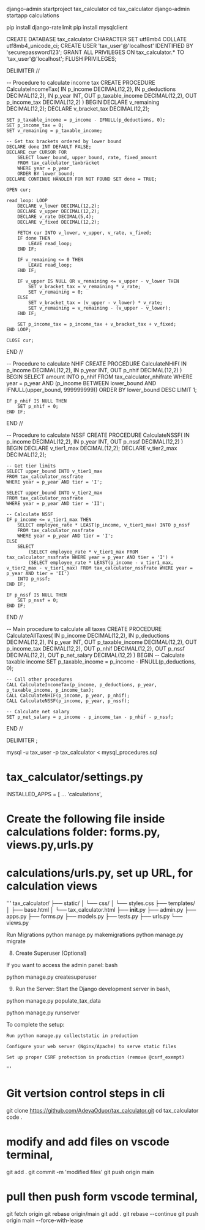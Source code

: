 django-admin startproject tax_calculator
cd tax_calculator
django-admin startapp calculations

pip install django-ratelimit
pip install mysqlclient

<!-- Create MySQL database: in mysql -->

CREATE DATABASE tax_calculator CHARACTER SET utf8mb4 COLLATE utf8mb4_unicode_ci;
CREATE USER 'tax_user'@'localhost' IDENTIFIED BY 'securepassword123';
GRANT ALL PRIVILEGES ON tax_calculator.* TO 'tax_user'@'localhost';
FLUSH PRIVILEGES;

<!-- write stord procedure in MySQL -->
DELIMITER //

-- Procedure to calculate income tax
CREATE PROCEDURE CalculateIncomeTax(
    IN p_income DECIMAL(12,2),
    IN p_deductions DECIMAL(12,2),
    IN p_year INT,
    OUT p_taxable_income DECIMAL(12,2),
    OUT p_income_tax DECIMAL(12,2)
)
BEGIN
    DECLARE v_remaining DECIMAL(12,2);
    DECLARE v_bracket_tax DECIMAL(12,2);
    
    SET p_taxable_income = p_income - IFNULL(p_deductions, 0);
    SET p_income_tax = 0;
    SET v_remaining = p_taxable_income;
    
    -- Get tax brackets ordered by lower bound
    DECLARE done INT DEFAULT FALSE;
    DECLARE cur CURSOR FOR 
        SELECT lower_bound, upper_bound, rate, fixed_amount 
        FROM tax_calculator_taxbracket 
        WHERE year = p_year 
        ORDER BY lower_bound;
    DECLARE CONTINUE HANDLER FOR NOT FOUND SET done = TRUE;
    
    OPEN cur;
    
    read_loop: LOOP
        DECLARE v_lower DECIMAL(12,2);
        DECLARE v_upper DECIMAL(12,2);
        DECLARE v_rate DECIMAL(5,4);
        DECLARE v_fixed DECIMAL(12,2);
        
        FETCH cur INTO v_lower, v_upper, v_rate, v_fixed;
        IF done THEN
            LEAVE read_loop;
        END IF;
        
        IF v_remaining <= 0 THEN
            LEAVE read_loop;
        END IF;
        
        IF v_upper IS NULL OR v_remaining <= v_upper - v_lower THEN
            SET v_bracket_tax = v_remaining * v_rate;
            SET v_remaining = 0;
        ELSE
            SET v_bracket_tax = (v_upper - v_lower) * v_rate;
            SET v_remaining = v_remaining - (v_upper - v_lower);
        END IF;
        
        SET p_income_tax = p_income_tax + v_bracket_tax + v_fixed;
    END LOOP;
    
    CLOSE cur;
END //

-- Procedure to calculate NHIF
CREATE PROCEDURE CalculateNHIF(
    IN p_income DECIMAL(12,2),
    IN p_year INT,
    OUT p_nhif DECIMAL(12,2)
)
BEGIN
    SELECT amount INTO p_nhif
    FROM tax_calculator_nhifrate
    WHERE year = p_year
    AND (p_income BETWEEN lower_bound AND IFNULL(upper_bound, 999999999))
    ORDER BY lower_bound DESC
    LIMIT 1;
    
    IF p_nhif IS NULL THEN
        SET p_nhif = 0;
    END IF;
END //

-- Procedure to calculate NSSF
CREATE PROCEDURE CalculateNSSF(
    IN p_income DECIMAL(12,2),
    IN p_year INT,
    OUT p_nssf DECIMAL(12,2)
)
BEGIN
    DECLARE v_tier1_max DECIMAL(12,2);
    DECLARE v_tier2_max DECIMAL(12,2);
    
    -- Get tier limits
    SELECT upper_bound INTO v_tier1_max
    FROM tax_calculator_nssfrate
    WHERE year = p_year AND tier = 'I';
    
    SELECT upper_bound INTO v_tier2_max
    FROM tax_calculator_nssfrate
    WHERE year = p_year AND tier = 'II';
    
    -- Calculate NSSF
    IF p_income <= v_tier1_max THEN
        SELECT employee_rate * LEAST(p_income, v_tier1_max) INTO p_nssf
        FROM tax_calculator_nssfrate
        WHERE year = p_year AND tier = 'I';
    ELSE
        SELECT 
            (SELECT employee_rate * v_tier1_max FROM tax_calculator_nssfrate WHERE year = p_year AND tier = 'I') +
            (SELECT employee_rate * LEAST(p_income - v_tier1_max, v_tier2_max - v_tier1_max) FROM tax_calculator_nssfrate WHERE year = p_year AND tier = 'II')
        INTO p_nssf;
    END IF;
    
    IF p_nssf IS NULL THEN
        SET p_nssf = 0;
    END IF;
END //

-- Main procedure to calculate all taxes
CREATE PROCEDURE CalculateAllTaxes(
    IN p_income DECIMAL(12,2),
    IN p_deductions DECIMAL(12,2),
    IN p_year INT,
    OUT p_taxable_income DECIMAL(12,2),
    OUT p_income_tax DECIMAL(12,2),
    OUT p_nhif DECIMAL(12,2),
    OUT p_nssf DECIMAL(12,2),
    OUT p_net_salary DECIMAL(12,2)
)
BEGIN
    -- Calculate taxable income
    SET p_taxable_income = p_income - IFNULL(p_deductions, 0);
    
    -- Call other procedures
    CALL CalculateIncomeTax(p_income, p_deductions, p_year, p_taxable_income, p_income_tax);
    CALL CalculateNHIF(p_income, p_year, p_nhif);
    CALL CalculateNSSF(p_income, p_year, p_nssf);
    
    -- Calculate net salary
    SET p_net_salary = p_income - p_income_tax - p_nhif - p_nssf;
END //

DELIMITER ;
<!-- ---------------------------------------------------------------------------------------------------------------- -->

<!-- import stored procedure on linux cli -->

mysql -u tax_user -p tax_calculator < mysql_procedures.sql

# tax_calculator/settings.py
INSTALLED_APPS = [
    ...
    'calculations',


# Create the following file inside calculations folder: forms.py, views.py,urls.py

# calculations/urls.py, set up URL, for calculation views


''' 
tax_calculator/
├── static/
│   └── css/
│       └── styles.css
├── templates/
│   ├── base.html
│   └── tax_calculator.html
├── __init__.py
├── admin.py
├── apps.py
├── forms.py
├── models.py
├── tests.py
├── urls.py
└── views.py

Run Migrations
python manage.py makemigrations
python manage.py migrate

8. Create Superuser (Optional)

If you want to access the admin panel:
bash

python manage.py createsuperuser

9. Run the Server: Start the Django development server in bash,

python manage.py populate_tax_data

python manage.py runserver


To complete the setup:

    Run python manage.py collectstatic in production

    Configure your web server (Nginx/Apache) to serve static files

    Set up proper CSRF protection in production (remove @csrf_exempt)
'''

# Git vertsion control steps in cli
git clone https://github.com/AdeyaOduor/tax_calculator.git
cd tax_calculator
code .

# modify and add files on vscode terminal,
git add .
git commit -m 'modified files'
git push origin main

# pull then push form vscode terminal,
git fetch origin
git rebase origin/main
git add .
git rebase --continue
git push origin main --force-with-lease
